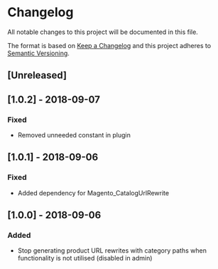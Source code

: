 # Changelog
All notable changes to this project will be documented in this file.

The format is based on [Keep a Changelog](http://keepachangelog.com/en/1.0.0/)
and this project adheres to [Semantic Versioning](http://semver.org/spec/v2.0.0.html).

## [Unreleased]

## [1.0.2] - 2018-09-07
### Fixed
* Removed unneeded constant in plugin

## [1.0.1] - 2018-09-06
### Fixed
* Added dependency for Magento_CatalogUrlRewrite

## [1.0.0] - 2018-09-06
### Added
* Stop generating product URL rewrites with category paths when functionality is not utilised (disabled in admin)
